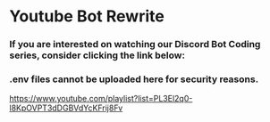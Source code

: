 # Youtube Bot Rewrite
### If you are interested on watching our Discord Bot Coding series, consider clicking the link below:
### .env files cannot be uploaded here for security reasons.



https://www.youtube.com/playlist?list=PL3El2q0-l8KpOVPT3dDGBVdYcKFrij8Fv
